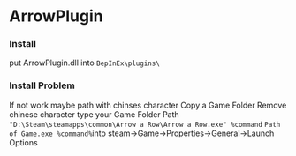 # ArrowPlugin

### Install
put ArrowPlugin.dll into `BepInEx\plugins\`
### Install Problem
If not work maybe path with chinses character 
Copy a Game Folder Remove chinese character type your Game Folder Path 
`"D:\Steam\steamapps\common\Arrow a Row\Arrow a Row.exe" %command`
`Path of Game.exe %command%`into steam->Game->Properties->General->Launch Options